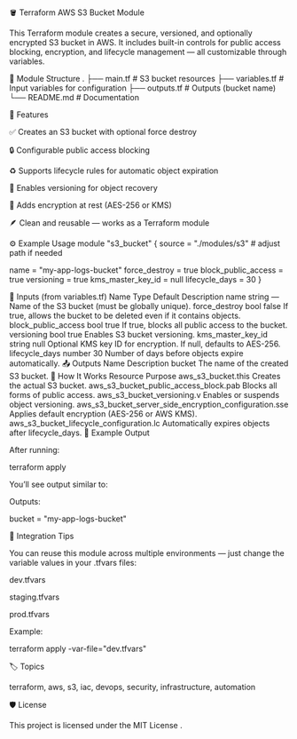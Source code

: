 🪣 Terraform AWS S3 Bucket Module








This Terraform module creates a secure, versioned, and optionally encrypted S3 bucket in AWS.
It includes built-in controls for public access blocking, encryption, and lifecycle management — all customizable through variables.

📁 Module Structure
.
├── main.tf          # S3 bucket resources
├── variables.tf     # Input variables for configuration
├── outputs.tf       # Outputs (bucket name)
└── README.md        # Documentation

🚀 Features

✅ Creates an S3 bucket with optional force destroy

🔒 Configurable public access blocking

♻️ Supports lifecycle rules for automatic object expiration

🧾 Enables versioning for object recovery

🔐 Adds encryption at rest (AES-256 or KMS)

🪶 Clean and reusable — works as a Terraform module

⚙️ Example Usage
module "s3_bucket" {
  source = "./modules/s3"  # adjust path if needed

  name                = "my-app-logs-bucket"
  force_destroy       = true
  block_public_access = true
  versioning          = true
  kms_master_key_id   = null
  lifecycle_days      = 30
}

🔧 Inputs (from variables.tf)
Name	Type	Default	Description
name	string	—	Name of the S3 bucket (must be globally unique).
force_destroy	bool	false	If true, allows the bucket to be deleted even if it contains objects.
block_public_access	bool	true	If true, blocks all public access to the bucket.
versioning	bool	true	Enables S3 bucket versioning.
kms_master_key_id	string	null	Optional KMS key ID for encryption. If null, defaults to AES-256.
lifecycle_days	number	30	Number of days before objects expire automatically.
📤 Outputs
Name	Description
bucket	The name of the created S3 bucket.
🧠 How It Works
Resource	Purpose
aws_s3_bucket.this	Creates the actual S3 bucket.
aws_s3_bucket_public_access_block.pab	Blocks all forms of public access.
aws_s3_bucket_versioning.v	Enables or suspends object versioning.
aws_s3_bucket_server_side_encryption_configuration.sse	Applies default encryption (AES-256 or AWS KMS).
aws_s3_bucket_lifecycle_configuration.lc	Automatically expires objects after lifecycle_days.
🪪 Example Output

After running:

terraform apply


You’ll see output similar to:

Outputs:

bucket = "my-app-logs-bucket"

🧩 Integration Tips

You can reuse this module across multiple environments — just change the variable values in your .tfvars files:

dev.tfvars

staging.tfvars

prod.tfvars

Example:

terraform apply -var-file="dev.tfvars"

🏷️ Topics

terraform, aws, s3, iac, devops, security, infrastructure, automation

🛡️ License

This project is licensed under the MIT License
.